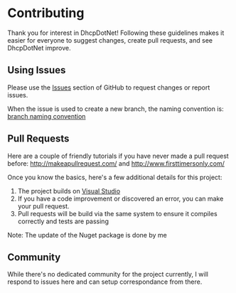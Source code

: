 # Contributing
Thank you for interest in DhcpDotNet!
Following these guidelines makes it easier for everyone to suggest changes, create pull requests, and see DhcpDotNet improve.

## Using Issues
Please use the [Issues](https://github.com/Marschall-dev/DhcpDotNet/issues) section of GitHub to request changes or report issues.

When the issue is used to create a new branch, the naming convention is:
[branch naming convention](https://deepsource.io/images/blog/git-branch-naming-conventions/branch-naming-example.png)


## Pull Requests
Here are a couple of friendly tutorials if you have never made a pull request before:
http://makeapullrequest.com/ and http://www.firsttimersonly.com/

Once you know the basics, here's a few additional details for this project:

1. The project builds on [Visual Studio](https://visualstudio.microsoft.com)
2. If you have a code improvement or discovered an error, you can make your pull request.
3. Pull requests will be build via the same system to ensure it compiles correctly and tests are passing

Note: The update of the Nuget package is done by me

## Community
While there's no dedicated community for the project currently,
I will respond to issues here and can setup correspondance from there.
